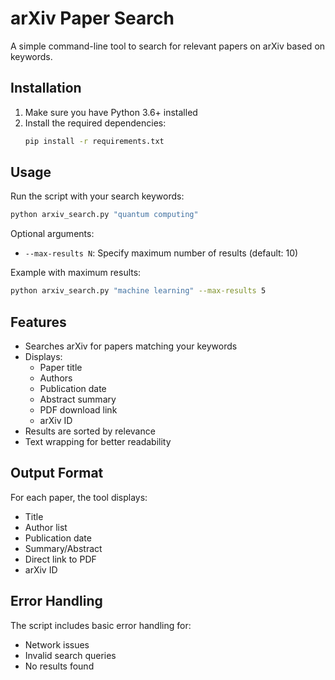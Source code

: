 # arXiv Paper Search

A simple command-line tool to search for relevant papers on arXiv based on keywords.

## Installation

1. Make sure you have Python 3.6+ installed
2. Install the required dependencies:
   ```bash
   pip install -r requirements.txt
   ```

## Usage

Run the script with your search keywords:

```bash
python arxiv_search.py "quantum computing"
```

Optional arguments:
- `--max-results N`: Specify maximum number of results (default: 10)

Example with maximum results:
```bash
python arxiv_search.py "machine learning" --max-results 5
```

## Features

- Searches arXiv for papers matching your keywords
- Displays:
  - Paper title
  - Authors
  - Publication date
  - Abstract summary
  - PDF download link
  - arXiv ID
- Results are sorted by relevance
- Text wrapping for better readability

## Output Format

For each paper, the tool displays:
- Title
- Author list
- Publication date
- Summary/Abstract
- Direct link to PDF
- arXiv ID

## Error Handling

The script includes basic error handling for:
- Network issues
- Invalid search queries
- No results found